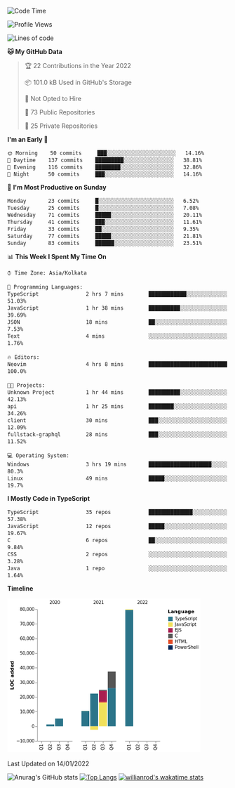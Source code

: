 <!--START_SECTION:waka-->
![Code Time](http://img.shields.io/badge/Code%20Time-107%20hrs%2018%20mins-blue)

![Profile Views](http://img.shields.io/badge/Profile%20Views-5-blue)

![Lines of code](https://img.shields.io/badge/From%20Hello%20World%20I%27ve%20Written-179%20Thousand%20lines%20of%20code-blue)

**🐱 My GitHub Data** 

> 🏆 22 Contributions in the Year 2022
 > 
> 📦 101.0 kB Used in GitHub's Storage 
 > 
> 🚫 Not Opted to Hire
 > 
> 📜 73 Public Repositories 
 > 
> 🔑 25 Private Repositories  
 > 
**I'm an Early 🐤** 

```text
🌞 Morning    50 commits     ███░░░░░░░░░░░░░░░░░░░░░░   14.16% 
🌆 Daytime    137 commits    █████████░░░░░░░░░░░░░░░░   38.81% 
🌃 Evening    116 commits    ████████░░░░░░░░░░░░░░░░░   32.86% 
🌙 Night      50 commits     ███░░░░░░░░░░░░░░░░░░░░░░   14.16%

```
📅 **I'm Most Productive on Sunday** 

```text
Monday       23 commits     █░░░░░░░░░░░░░░░░░░░░░░░░   6.52% 
Tuesday      25 commits     █░░░░░░░░░░░░░░░░░░░░░░░░   7.08% 
Wednesday    71 commits     █████░░░░░░░░░░░░░░░░░░░░   20.11% 
Thursday     41 commits     ███░░░░░░░░░░░░░░░░░░░░░░   11.61% 
Friday       33 commits     ██░░░░░░░░░░░░░░░░░░░░░░░   9.35% 
Saturday     77 commits     █████░░░░░░░░░░░░░░░░░░░░   21.81% 
Sunday       83 commits     ██████░░░░░░░░░░░░░░░░░░░   23.51%

```


📊 **This Week I Spent My Time On** 

```text
⌚︎ Time Zone: Asia/Kolkata

💬 Programming Languages: 
TypeScript               2 hrs 7 mins        ████████████░░░░░░░░░░░░░   51.03% 
JavaScript               1 hr 38 mins        ██████████░░░░░░░░░░░░░░░   39.69% 
JSON                     18 mins             ██░░░░░░░░░░░░░░░░░░░░░░░   7.53% 
Text                     4 mins              ░░░░░░░░░░░░░░░░░░░░░░░░░   1.76%

🔥 Editors: 
Neovim                   4 hrs 8 mins        █████████████████████████   100.0%

🐱‍💻 Projects: 
Unknown Project          1 hr 44 mins        ██████████░░░░░░░░░░░░░░░   42.13% 
api                      1 hr 25 mins        ████████░░░░░░░░░░░░░░░░░   34.26% 
client                   30 mins             ███░░░░░░░░░░░░░░░░░░░░░░   12.09% 
fullstack-graphql        28 mins             ███░░░░░░░░░░░░░░░░░░░░░░   11.52%

💻 Operating System: 
Windows                  3 hrs 19 mins       ████████████████████░░░░░   80.3% 
Linux                    49 mins             █████░░░░░░░░░░░░░░░░░░░░   19.7%

```

**I Mostly Code in TypeScript** 

```text
TypeScript               35 repos            ██████████████░░░░░░░░░░░   57.38% 
JavaScript               12 repos            █████░░░░░░░░░░░░░░░░░░░░   19.67% 
C                        6 repos             ██░░░░░░░░░░░░░░░░░░░░░░░   9.84% 
CSS                      2 repos             ░░░░░░░░░░░░░░░░░░░░░░░░░   3.28% 
Java                     1 repo              ░░░░░░░░░░░░░░░░░░░░░░░░░   1.64%

```


**Timeline**

![Chart not found](https://raw.githubusercontent.com/wise-introvert/wise-introvert/master/charts/bar_graph.png) 


 Last Updated on 14/01/2022
<!--END_SECTION:waka-->

![Anurag's GitHub stats](https://github-readme-stats.vercel.app/api?username=wise-introvert&count_private=true&show_icons=true)
[![Top Langs](https://github-readme-stats.vercel.app/api/top-langs/?username=wise-introvert&langs_count=10)](https://github.com/anuraghazra/github-readme-stats)
[![willianrod's wakatime stats](https://github-readme-stats.vercel.app/api/wakatime?username=wiseintrovert)](https://github.com/anuraghazra/github-readme-stats)
